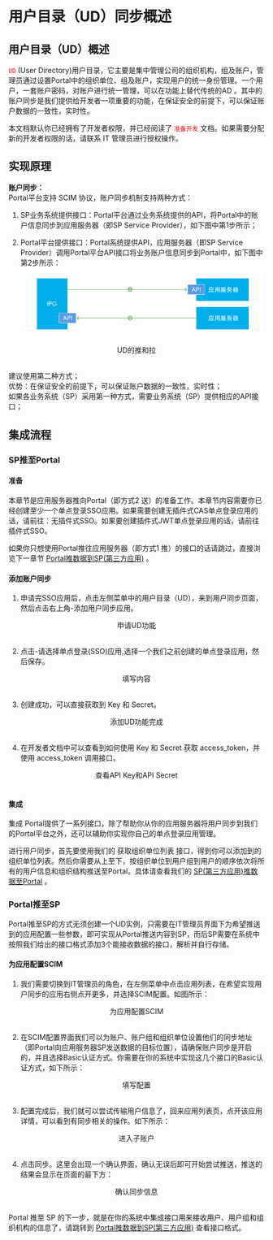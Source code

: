 # 用户目录（UD）同步概述
## 用户目录（UD）概述
<font color=red>`UD`</font> (User Directory)用户目录，它主要是集中管理公司的组织机构，组及账户，管理员通过设置Portal中的组织单位、组及账户，实现用户的统一身份管理。一个用户，一套账户密码，对账户进行统一管理，可以在功能上替代传统的AD 。其中的账户同步是我们提供给开发者一项重要的功能，在保证安全的前提下，可以保证账户数据的一致性，实时性。

本文档默认你已经拥有了开发者权限，并已经阅读了 <font color=red>`准备开发`</font> 文档。如果需要分配新的开发者权限的话，请联系 IT 管理员进行授权操作。

## 实现原理
**账户同步：**<br>
Portal平台支持 SCIM 协议，账户同步机制支持两种方式：

1. SP业务系统提供接口：Portal平台通过业务系统提供的API，将Portal中的账户信息同步到应用服务器（即SP Service Provider），如下图中第1步所示；

2. Portal平台提供接口：Portal系统提供API，应用服务器（即SP Service Provider）调用Portal平台API接口将业务账户信息同步到Portal中，如下图中第2步所示：
![UD的推和拉](用户目录（UD）同步概述_files/1.jpg)
<center>UD的推和拉</center><br>

建议使用第二种方式；<br>
优势：在保证安全的前提下，可以保证账户数据的一致性，实时性；<br>
如果各业务系统（SP）采用第一种方式，需要业务系统（SP）提供相应的API接口；

## 集成流程
### SP推至Portal
#### 准备
本章节是应用服务器推向Portal（即方式2 送）的准备工作。本章节内容需要你已经创建至少一个单点登录SSO应用。如果需要创建无插件式CAS单点登录应用的话，请前往：无插件式SSO。如果要创建插件式JWT单点登录应用的话，请前往 插件式SSO。

如果你只想使用Portal推往应用服务器（即方式1 推）的接口的话请跳过，直接浏览下一章节 [Portal推数据到SP(第三方应用)](开发指南/用户目录（UD）/Portal推数据到SP（第三方应用）.md) 。

#### 添加账户同步
1. 申请完SSO应用后，点击左侧菜单中的用户目录（UD），来到用户同步页面，然后点击右上角-添加用户同步应用。
<!-- ![申请UD功能](用户目录（UD）同步概述_files/1.png) -->
<center>申请UD功能</center><br>

2. 点击-请选择单点登录(SSO)应用,选择一个我们之前创建的单点登录应用，然后保存。
<!-- ![填写内容](用户目录（UD）同步概述_files/2.png) -->
<center>填写内容</center><br>

3. 创建成功，可以直接获取到 Key 和 Secret。
<!-- ![添加UD功能完成](用户目录（UD）同步概述_files/3.png) -->
<center>添加UD功能完成</center><br>

4. 在开发者文档中可以查看到如何使用 Key 和 Secret 获取 access_token，并使用 access_token 调用接口。
<!-- ![查看API Key和API Secret](用户目录（UD）同步概述_files/4.png) -->
<center>查看API Key和API Secret</center><br>

#### 集成
集成
Portal提供了一系列接口，除了帮助你从你的应用服务器将用户同步到我们的Portal平台之外，还可以辅助你实现你自己的单点登录应用管理。

进行用户同步，首先要使用我们的 获取组织单位列表 接口，得到你可以添加到的组织单位列表。然后你需要从上至下，按组织单位到用户组到用户的顺序依次将所有的用户信息和组织结构推送至Portal。具体请查看我们的 [SP(第三方应用)推数据至Portal](开发指南/用户目录（UD）/SP(第三方应用)推数据至Portal.md) 。

### Portal推至SP
Portal推至SP的方式无须创建一个UD实例，只需要在IT管理员界面下为希望推送到的应用配置一些参数，即可实现从Portal推送内容到SP，而后SP需要在系统中按照我们给出的接口格式添加3个能接收数据的接口，解析并自行存储。

#### 为应用配置SCIM
1. 我们需要切换到IT管理员的角色，在左侧菜单中点击应用列表，在希望实现用户同步的应用右侧点开更多，并选择SCIM配置。如图所示：
<center>为应用配置SCIM</center><br>

2. 在SCIM配置界面我们可以为账户、账户组和组织单位设置他们的同步地址（即Portal向应用服务器SP发送数据的目标位置），请确保账户同步是开启的，并且选择Basic认证方式。你需要在你的系统中实现这几个接口的Basic认证方式，如下所示：
<center>填写配置</center><br>

3. 配置完成后，我们就可以尝试传输用户信息了，回来应用列表页，点开该应用详情，可以看到有同步相关的操作。如下所示：
<center>进入子账户</center><br>

4. 点击同步。这里会出现一个确认界面，确认无误后即可开始尝试推送，推送的结果会显示在页面的最下方：
<!-- ![确认同步信息](用户目录（UD）同步概述_files/8.png) -->
<center>确认同步信息</center><br>

Portal 推至 SP 的下一步，就是在你的系统中集成接口用来接收用户、用户组和组织机构的信息了，请跳转到 [Portal推数据到SP(第三方应用)](开发指南/用户目录（UD）/Portal推数据到SP（第三方应用）.md) 查看接口格式。
